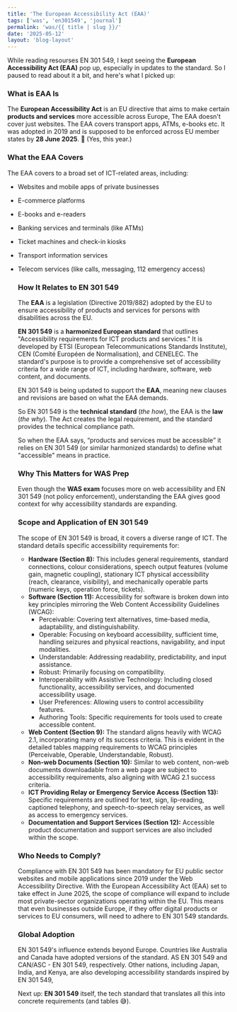 ```yaml
---
title: 'The European Accessibility Act (EAA)'
tags: ['was', 'en301549', 'journal']
permalink: 'was/{{ title | slug }}/'
date: '2025-05-12'
layout: 'blog-layout'
---
```


<div class="blog">
  <p>While reading resourses EN 301 549, I kept seeing the <strong>European Accessibility Act (EAA)</strong> pop up,
    especially in updates to the standard. So I paused to read about it a bit, and here's what I picked up:
  </p>

  <h3>What is EAA Is</h3>
  <p>The <strong>European Accessibility Act</strong> is an EU directive that aims to make certain <strong>products and
      services</strong> more accessible across Europe, The EAA doesn't cover just websites. The EAA covers
    transport apps, ATMs, e-books etc. It was adopted in 2019 and is supposed to be enforced across EU member states by
    <strong>28 June 2025</strong>. 👀 (Yes, this year.)
  </p>
  <h3>What the EAA Covers</h3>
  <p>The EAA covers to a broad set of ICT-related areas, including:</p>

- Websites and mobile apps of private businesses
- E-commerce platforms
- E-books and e-readers
- Banking services and terminals (like ATMs)
- Ticket machines and check-in kiosks
- Transport information services
- Telecom services (like calls, messaging, 112 emergency access)

  <h3>How It Relates to EN 301 549</h3>

  <p>The <strong>EAA</strong> is a legislation (Directive 2019/882) adopted by the EU to ensure accessibility of
    products and services for persons with disabilities across the EU.</p>
  <p><strong>EN 301 549</strong> is a <strong>harmonized European standard</strong> that outlines "Accessibility
    requirements for ICT products and services." It is developed by ETSI (European Telecommunications Standards
    Institute), CEN (Comité Européen de Normalisation), and CENELEC. The standard's purpose is to provide a
    comprehensive set of accessibility criteria for a wide range of ICT, including hardware, software, web content, and
    documents.
  </p>

  <p>EN 301 549 is being updated to support the <strong>EAA</strong>, meaning new clauses and revisions are based on
    what the EAA demands.</p>

  <p>So EN 301 549 is the <strong>technical standard</strong> (<em>the how</em>), the EAA is the <strong>law</strong>
    (<em>the why</em>). The Act creates
    the legal
    requirement, and the standard provides the technical compliance path.</p>
  <p>So when the EAA says, <q>products and services must be accessible</q> it relies on EN 301 549 (or similar
    harmonized standards) to define what "accessible" means in practice.</p>

  <h3>Why This Matters for WAS Prep</h3>
  <p>Even though the <strong>WAS exam</strong> focuses more on web accessibility and EN 301 549 (not policy
    enforcement), understanding
    the EAA gives good context for why accessibility standards are expanding.</p>

  <h3>Scope and Application of EN 301 549</h3>
  <p>The scope of EN 301 549 is broad, it covers a diverse range of ICT. The standard details specific accessibility
    requirements for:</p>
  <ul>
    <li><strong>Hardware (Section 8):</strong> This includes general requirements, standard connections, colour
      considerations, speech output features (volume gain, magnetic coupling), stationary ICT physical accessibility
      (reach, clearance, visibility), and mechanically operable parts (numeric keys, operation force, tickets).</li>
    <li><strong>Software (Section 11):</strong> Accessibility for software is broken down into key principles mirroring
      the Web Content Accessibility Guidelines (WCAG):
      <ul>
        <li>Perceivable: Covering text alternatives, time-based media, adaptability, and distinguishability.</li>
        <li>Operable: Focusing on keyboard accessibility, sufficient time, handling seizures and physical reactions,
          navigability, and input modalities.</li>
        <li>Understandable: Addressing readability, predictability, and input assistance.</li>
        <li>Robust: Primarily focusing on compatibility.</li>
        <li>Interoperability with Assistive Technology: Including closed functionality, accessibility services, and
          documented accessibility usage.</li>
        <li>User Preferences: Allowing users to control accessibility features.</li>
        <li>Authoring Tools: Specific requirements for tools used to create accessible content.</li>
      </ul>
    </li>
    <li><strong>Web Content (Section 9):</strong> The standard aligns heavily with WCAG 2.1, incorporating many of its
      success criteria. This is evident in the detailed tables mapping requirements to WCAG principles (Perceivable,
      Operable, Understandable, Robust).</li>
    <li><strong>Non-web Documents (Section 10):</strong> Similar to web content, non-web documents downloadable from a
      web page are subject to accessibility requirements, also aligning with WCAG 2.1 success criteria.
    </li>
    <li><strong>ICT Providing Relay or Emergency Service Access (Section 13):</strong> Specific requirements are
      outlined for text, sign, lip-reading, captioned telephony, and speech-to-speech relay
      services, as well as access to emergency services.</li>
    <li><strong>Documentation and Support Services (Section 12):</strong> Accessible product documentation and support
      services are also included within the scope.</li>
  </ul>

  <h3>Who Needs to Comply?</h3>
  <p>Compliance with EN 301 549 has been mandatory for EU public sector websites and mobile applications since 2019
    under the Web Accessibility Directive. With the European Accessibility Act (EAA) set to take effect in June 2025,
    the scope of compliance will expand to include most private-sector organizations operating within the EU. This means
    that even businesses outside Europe, if they offer digital products or services to EU consumers, will need to adhere
    to EN 301 549 standards.</p>

  <h3>Global Adoption</h3>
  <p>EN 301 549's influence extends beyond Europe. Countries like Australia and Canada have adopted versions of the
    standard. AS EN 301 549 and CAN/ASC - EN 301 549, respectively. Other nations, including Japan, India, and Kenya,
    are
    also developing accessibility standards inspired by EN 301 549,</p>

  <p>Next up: <strong>EN 301 549</strong> itself, the tech standard that translates all this into concrete requirements
    (and tables 😅).</p>

</div>

